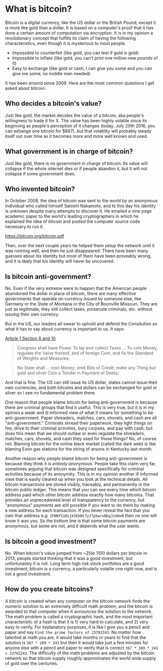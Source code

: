 # What is bitcoin?

Bitcoin is a digital currency, like the US dollar or the British Pound, except it is more like gold than a dollar. It is based on a computer's proof that it has done a certain amount of computation via encryption. It is in my opinion a revolutionary concept that fulfills its claim of having the following characteristics, even though it is mysterious to most people.

* Impossible to counterfeit (like gold, you can test if gold is gold)
* Impossible to inflate (like gold, you can't print one million new pounds of it)
* Easy to exchange (like gold or cash, I can give you some and you can give me some, no middle man needed)

It has been around since 2009. Here are the most common questions I get asked about bitcoin:

## Who decides a bitcoin's value?

Just like gold, the market decides the value of a bitcoin, aka people's willingness to trade it for X. The value has been highly volatile since its beginning as people's perception of it changes (today, July 20th 2016, you can exhange one bitcoin for $667), but that volatility will probably steady itself out over time as it becomes more and more well known and used.

## What government is in charge of bitcoin?

Just like gold, there is no government in charge of bitcoin. Its value will collapse if the whole internet dies or if people abandon it, but it will not collapse if some government does.

## Who invented bitcoin?

In October 2008, the idea of bitcoin was sent to the world by an anonymous individual who called himself Satoshi Nakamoto, and to this day his identity is unknown despite many attempts to discover it. He emailed a nine page academic paper to the world's leading cryptographers in which he explained the idea of bitcoin and posted the computer source code necessary to run it.

https://bitcoin.org/bitcoin.pdf

Then, over the next couple years he helped them setup the network until it was running well, and then he just disappeared. There have been many guesses about his identity but most of them have been proveably wrong, and it is likely that his identity will never be uncovered.

## Is bitcoin anti-government?

No. Even if the very extreme were to happen that the American people abandoned the dollar in place of bitcoin, there are many effective governments that operate on currency issued by someone else, like Germany or the State of Montana or the City of Boonville Missouri. They are just as legitimate, they still collect taxes, prosecute criminals, etc. without issuing their own currency.

But in the US, our leaders all swear to uphold and defend the Consitution so what it has to say about currency is important to us. It says:

[Article 1 Section 8 and 10](http://www.archives.gov/exhibits/charters/constitution_transcript.html)

> Congress shall have Power To lay and collect Taxes ... To coin Money, regulate the Value thereof, and of foreign Coin, and fix the Standard of Weights and Measures;

> No State shall ... coin Money; emit Bills of Credit; make any Thing but gold and silver Coin a Tender in Payment of Debts;

And that is fine. The US can still issue its US dollar, states cannot issue their own currencies, and both bitcoins and dollars can be exchanged for gold or silver so I see no fundamental problem there.

One reason that people blame bitcoin for being anti-government is because there are criminal groups that find it useful. This is very true, but it is in my opinion a weak and ill informed view of what it means for something to be anti-government. Paper shreaders, matches, cars, shovels, and cash are all "anti-government." Criminals shread their paperwork, they light things on fire, drive to their criminal activities, bury corpses, and pay with cash, but does this mean that we should outlaw or even regulate the shreaders, matches, cars, shovels, and cash they used for those things? No, of course not. Blaming bitcoin for the online black market (called the dark web) is like blaming Exon gas stations for the string of arsons in Kentucky last month.

Another reason why people blame bitcoin for being anti-government is because they think it is *entirely anonymous*. People take this claim very far, sometimes arguing that bitcoin was designed specifically for criminal activities because of its anonymity. This is in my opinion another ill informed view that is easily cleared up when you look at the technical details. All bitcoin transactions are stored visibly, traceably, and permanently in the bitcoin public ledger. This means that you can see every time which bitcoin address paid which other bitcoin address exactly how many bitcoins. That provides an unprecedented level of transparency to the currency, but "anonymous" payments are still possible if you want to do them by making a new address for each transaction. If you never reveal the fact that you own that address e.g. `1FNNY51HzjkSEkNt7yJ7pkwrxNbgJiGHxN` then no one will know it was you. So the bottom line is that some bitcoin payments are anonymous, but some are not, and it depends what the user wants.

## Is bitcoin a good investment?

No. When bitcoin's value jumped from ~$25 to ~$1100 dollars per bitcoin in 2013, people started thinking that it was a good investment, but unfortunately it is not. Long term high risk stock portfolios are a good investment; bitcoin is a currency, a particularly volatile one right now, and is not a good investment.

## How do you create bitcoins?

A bitcoin is created when any computer on the bitcoin network finds the numeric solution to an extremely difficult math problem, and the bitcoin is awarded to that computer when it announces the solution to the network. The math problem is called a cryptographic hash, and the most important characteristic of a hash is that it is 1) very hard to calculate, and 2) very easy to verify. For explanatory purposes, it is like I give you a pencil and paper and say `Find the prime factors of 23792243`. No matter how talented at math you are, it would take months or years to find that the solution is `367 * 269 * 241` but then it would take just a few minutes for anyone else with a pencil and paper to verify that is correct `367 * 269 * 241 = 23792243`.  The difficulty of the math problems are adjusted by the bitcoin network so that bitcoin supply roughly approximates the world wide supply of gold over the centuries.